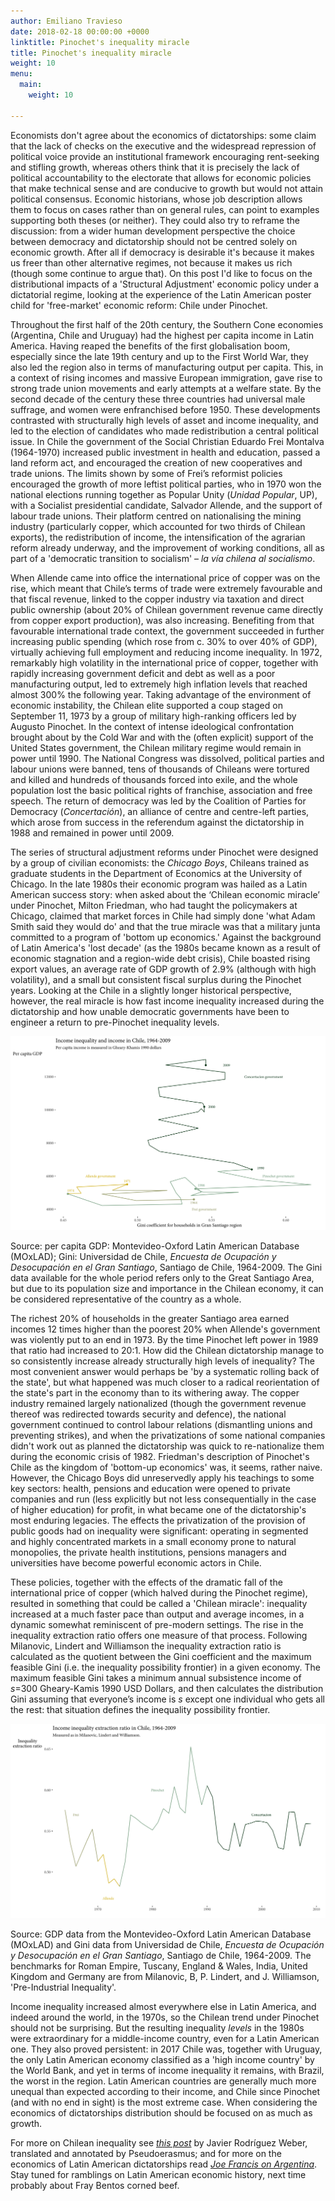 ```yaml
---
author: Emiliano Travieso
date: 2018-02-18 00:00:00 +0000
linktitle: Pinochet's inequality miracle
title: Pinochet's inequality miracle
weight: 10
menu:
  main:
    weight: 10

---
```

Economists don't agree about the economics of dictatorships: some claim
that the lack of checks on the executive and the widespread repression
of political voice provide an institutional framework encouraging
rent-seeking and stifling growth, whereas others think that it is
precisely the lack of political accountability to the electorate that
allows for economic policies that make technical sense and are conducive
to growth but would not attain political consensus. Economic historians,
whose job description allows them to focus on cases rather than on
general rules, can point to examples supporting both theses (or
neither). They could also try to reframe the discussion: from a wider
human development perspective the choice between democracy and
dictatorship should not be centred solely on economic growth. After all
if democracy is desirable it's because it makes us freer than other
alternative regimes, not because it makes us rich (though some continue
to argue that). On this post I'd like to focus on the distributional
impacts of a 'Structural Adjustment' economic policy under a dictatorial
regime, looking at the experience of the Latin American poster child for
'free-market' economic reform: Chile under Pinochet.

Throughout the first half of the 20th century, the Southern Cone
economies (Argentina, Chile and Uruguay) had the highest per capita
income in Latin America. Having reaped the benefits of the first
globalisation boom, especially since the late 19th century and up to
the First World War, they also led the region also in terms of
manufacturing output per capita. This, in a context of rising incomes
and massive European immigration, gave rise to strong trade union
movements and early attempts at a welfare state. By the second decade of
the century these three countries had universal male suffrage, and women
were enfranchised before 1950. These developments contrasted with
structurally high levels of asset and income inequality, and led to the
election of candidates who made redistribution a central political
issue. In Chile the government of the Social Christian Eduardo Frei
Montalva (1964-1970) increased public investment in health and
education, passed a land reform act, and encouraged the creation of new
cooperatives and trade unions. The limits shown by some of Frei’s
reformist policies encouraged the growth of more leftist political
parties, who in 1970 won the national elections running together as
Popular Unity (*Unidad Popular*, UP), with a Socialist presidential
candidate, Salvador Allende, and the support of labour trade unions.
Their platform centred on nationalising the mining industry
(particularly copper, which accounted for two thirds of Chilean
exports), the redistribution of income, the intensification of the
agrarian reform already underway, and the improvement of working
conditions, all as part of a 'democratic transition to socialism' – *la
vía chilena al socialismo*.

When Allende came into office the international price of copper was on
the rise, which meant that Chile’s terms of trade were extremely
favourable and that fiscal revenue, linked to the copper industry via
taxation and direct public ownership (about 20% of Chilean government
revenue came directly from copper export production), was also
increasing. Benefiting from that favourable international trade context,
the government succeeded in further increasing public spending (which
rose from c. 30% to over 40% of GDP), virtually achieving full
employment and reducing income inequality. In 1972, remarkably high
volatility in the international price of copper, together with rapidly
increasing government deficit and debt as well as a poor manufacturing
output, led to extremely high inflation levels that reached almost 300%
the following year. Taking advantage of the environment of economic
instability, the Chilean elite supported a coup staged on September 11,
1973 by a group of military high-ranking officers led by Augusto
Pinochet. In the context of intense ideological confrontation brought
about by the Cold War and with the (often explicit) support of the
United States government, the Chilean military regime would remain in
power until 1990. The National Congress was dissolved, political parties
and labour unions were banned, tens of thousands of Chileans were
tortured and killed and hundreds of thousands forced into exile, and the
whole population lost the basic political rights of franchise,
association and free speech. The return of democracy was led by the
Coalition of Parties for Democracy (*Concertación*), an alliance of
centre and centre-left parties, which arose from success in the
referendum against the dictatorship in 1988 and remained in power until
2009.

The series of structural adjustment reforms under Pinochet were designed
by a group of civilian economists: the *Chicago Boys*, Chileans trained
as graduate students in the Department of Economics at the University of
Chicago. In the late 1980s their economic program was hailed as a Latin
American success story: when asked about the ‘Chilean economic miracle’
under Pinochet, Milton Friedman, who had taught the policymakers at
Chicago, claimed that market forces in Chile had simply done 'what Adam
Smith said they would do' and that the true miracle was that a military
junta committed to a program of 'bottom up economics.' Against the
background of Latin America's 'lost decade' (as the 1980s became known
as a result of economic stagnation and a region-wide debt crisis), Chile
boasted rising export values, an average rate of GDP growth of 2.9%
(although with high volatility), and a small but consistent fiscal
surplus during the Pinochet years. Looking at the Chile in a slightly
longer historical perspective, however, the real miracle is how fast
income inequality increased during the dictatorship and how unable
democratic governments have been to engineer a return to pre-Pinochet
inequality levels.

![Inequality in Chile](/static/img/chile.png)

Source: per capita GDP: Montevideo-Oxford Latin American Database
(MOxLAD); Gini: Universidad de Chile, *Encuesta de Ocupación y
Desocupación en el Gran Santiago*, Santiago de Chile, 1964-2009. The
Gini data available for the whole period refers only to the Great
Santiago Area, but due to its population size and importance in the
Chilean economy, it can be considered representative of the country as a
whole.

The richest 20% of households in the greater Santiago area earned
incomes 12 times higher than the poorest 20% when Allende's government
was violently put to an end in 1973. By the time Pinochet left power in
1989 that ratio had increased to 20:1. How did the Chilean dictatorship
manage to so consistently increase already structurally high levels of
inequality? The most convenient answer would perhaps be 'by a systematic
rolling back of the state', but what happened was much closer to a
radical reorientation of the state's part in the economy than to its
withering away. The copper industry remained largely nationalized
(though the government revenue thereof was redirected towards security
and defence), the national government continued to control labour
relations (dismantling unions and preventing strikes), and when the
privatizations of some national companies didn't work out as planned the
dictatorship was quick to re-nationalize them during the economic crisis
of 1982. Friedman's description of Pinochet's Chile as the kingdom of
'bottom-up economics' was, it seems, rather naive. However, the Chicago
Boys did unreservedly apply his teachings to some key sectors: health,
pensions and education were opened to private companies and run (less
explicitly but not less consequentially in the case of higher education)
for profit, in what became one of the dictatorship's most enduring
legacies. The effects the privatization of the provision of public goods
had on inequality were significant: operating in segmented and highly
concentrated markets in a small economy prone to natural monopolies, the
private health institutions, pensions managers and universities have
become powerful economic actors in Chile.

These policies, together with the effects of the dramatic fall of the
international price of copper (which halved during the Pinochet regime),
resulted in something that could be called a 'Chilean miracle':
inequality increased at a much faster pace than output and average incomes,
in a dynamic somewhat reminiscent of pre-modern settings. The rise in
the inequality extraction ratio offers one measure of that process.
Following Milanovic, Lindert and Williamson the inequality extraction
ratio is calculated as the quotient between the Gini coefficient and the
maximum feasible Gini (i.e. the inequality possibility frontier) in a
given economy. The maximum feasible Gini takes a minimum annual
subsistence income of *s*=300 Gheary-Kamis 1990 USD Dollars, and then
calculates the distribution Gini assuming that everyone’s income is *s*
except one individual who gets all the rest: that situation defines the
inequality possibility frontier.

![Inequality extraction ratio in Chile](/static/img/chile2.png)

Source: GDP data from the Montevideo-Oxford Latin American Database
(MOxLAD) and Gini data from Universidad de Chile, *Encuesta de Ocupación
y Desocupación en el Gran Santiago*, Santiago de Chile, 1964-2009. The
benchmarks for Roman Empire, Tuscany, England & Wales, India, United
Kingdom and Germany are from Milanovic, B, P. Lindert, and J.
Williamson, 'Pre-Industrial Inequality'.

Income inequality increased almost everywhere else in Latin America, and
indeed around the world, in the 1970s, so the Chilean trend under
Pinochet should not be surprising. But the resulting inequality *levels*
in the 1980s were extraordinary for a middle-income country, even for a
Latin American one. They also proved persistent: in 2017 Chile was,
together with Uruguay, the only Latin American economy classified as a
'high income country' by the World Bank, and yet in terms of income
inequality it remains, with Brazil, the worst in the region. Latin
American countries are generally much more unequal than expected
according to their income, and Chile since Pinochet (and with no end in
sight) is the most extreme case. When considering the economics of
dictatorships distribution should be focused on as much as growth.

For more on Chilean inequality see [*this
post*](https://pseudoerasmus.com/2015/04/24/chilean-inequality-the-first-globalisation-1870-1914/)
by Javier Rodríguez Weber, translated and annotated by Pseudoerasmus; and
for more on the economics of Latin American dictatorships read [*Joe
Francis on Argentina*](http://www.joefrancis.info/profits-and-terror/).
Stay tuned for ramblings on Latin American economic history, next time
probably about Fray Bentos corned beef.
